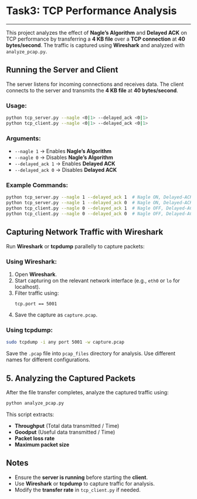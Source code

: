 # Task3: TCP Performance Analysis
---

This project analyzes the effect of **Nagle’s Algorithm** and **Delayed ACK** on TCP performance by transferring a **4 KB file** over a **TCP connection** at **40 bytes/second**. The traffic is captured using **Wireshark** and analyzed with `analyze_pcap.py`.


## **Running the Server and Client**
The server listens for incoming connections and receives data. The client connects to the server and transmits the **4 KB file** at **40 bytes/second**.

### **Usage:**
```bash
python tcp_server.py --nagle <0|1> --delayed_ack <0|1>
python tcp_client.py --nagle <0|1> --delayed_ack <0|1>
```

### **Arguments:**
- `--nagle 1` → Enables **Nagle’s Algorithm**
- `--nagle 0` → Disables **Nagle’s Algorithm**
- `--delayed_ack 1` → Enables **Delayed ACK**
- `--delayed_ack 0` → Disables **Delayed ACK**

### **Example Commands:**
```bash
python tcp_server.py --nagle 1 --delayed_ack 1  # Nagle ON, Delayed-ACK ON
python tcp_server.py --nagle 1 --delayed_ack 0  # Nagle ON, Delayed-ACK OFF
python tcp_client.py --nagle 0 --delayed_ack 1  # Nagle OFF, Delayed-ACK ON
python tcp_client.py --nagle 0 --delayed_ack 0  # Nagle OFF, Delayed-ACK OFF
```

## **Capturing Network Traffic with Wireshark**
Run **Wireshark** or **tcpdump** parallelly to capture packets:

### **Using Wireshark:**
1. Open **Wireshark**.
2. Start capturing on the relevant network interface (e.g., `eth0` or `lo` for localhost).
3. Filter traffic using:
   ```
   tcp.port == 5001
   ```
4. Save the capture as `capture.pcap`.

### **Using tcpdump:**
```bash
sudo tcpdump -i any port 5001 -w capture.pcap
```

Save the `.pcap` file into `pcap_files` directory for analysis. Use different names for different configurations.

## **5. Analyzing the Captured Packets**
After the file transfer completes, analyze the captured traffic using:
```bash
python analyze_pcap.py
```
This script extracts:
- **Throughput** (Total data transmitted / Time)
- **Goodput** (Useful data transmitted / Time)
- **Packet loss rate**
- **Maximum packet size**


## **Notes**
- Ensure the **server is running** before starting the **client**.
- Use **Wireshark** or **tcpdump** to capture traffic for analysis.
- Modify the **transfer rate** in `tcp_client.py` if needed.